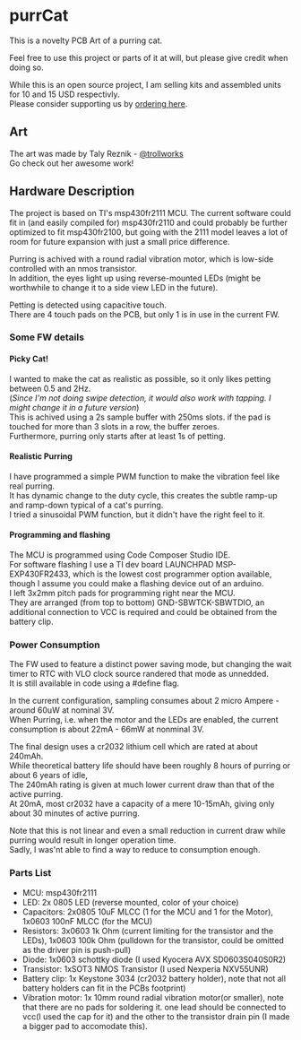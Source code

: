 # **purrCat**

This is a novelty PCB Art of a purring cat.

Feel free to use this project or parts of it at will, but please give credit when doing so.

While this is an open source project, I am selling kits and assembled units for 10 and 15 USD respectivly.  
Please consider supporting us by [ordering here](https://forms.gle/wS7aRQJ3xb9KGsVB8).

## **Art**
The art was made by Taly Reznik - [@trollworks](https://www.instagram.com/trollworks/?fbclid=IwAR2XS3pt9mpKQIKOb-wqeVHk0iGZXp5bulvpvjSy-UH8qeWS0hPnVhlgy5U)  
Go check out her awesome work!

## **Hardware Description**
The project is based on TI's msp430fr2111 MCU. The current software could fit in (and easily compiled for) msp430fr2110 and could probably be further optimized to fit msp430fr2100, but going with the 2111 model leaves a lot of room for future expansion with just a small price difference.  

Purring is achived with a round radial vibration motor, which is low-side controlled with an nmos transistor.  
In addition, the eyes light up using reverse-mounted LEDs (might be worthwhile to change it to a side view LED in the future).  

Petting is detected using capacitive touch.  
There are 4 touch pads on the PCB, but only 1 is in use in the current FW.

### **Some FW details**

#### **Picky Cat!**
I wanted to make the cat as realistic as possible, so it only likes petting between 0.5 and 2Hz.  
(*Since I'm not doing swipe detection, it would also work with tapping. I might change it in a future version*)  
This is achived using a 2s sample buffer with 250ms slots. if the pad is touched for more than 3 slots in a row, the buffer zeroes.  
Furthermore, purring only starts after at least 1s of petting.

#### **Realistic Purring**
I have programmed a simple PWM function to make the vibration feel like real purring.  
It has dynamic change to the duty cycle, this creates the subtle ramp-up and ramp-down typical of a cat's purring.  
I tried a sinusoidal PWM function, but it didn't have the right feel to it.

#### **Programming and flashing**
The MCU is programmed using Code Composer Studio IDE.  
For software flashing I use a TI dev board LAUNCHPAD MSP-EXP430FR2433, which is the lowest cost programmer option available, though I assume you could make a flashing device out of an arduino.  
I left 3x2mm pitch pads for programming right near the MCU.  
They are arranged (from top to bottom) GND-SBWTCK-SBWTDIO, an additional connection to VCC is required and could be obtained from the battery clip.

### **Power Consumption**
The FW used to feature a distinct power saving mode, but changing the wait timer to RTC with VLO clock source randered that mode as unnedded.  
It is still available in code using a #define flag.

In the current configuration, sampling consumes about 2 micro Ampere - around 60uW at nominal 3V.  
When Purring, i.e. when the motor and the LEDs are enabled, the current consumption is about 22mA - 66mW at nonminal 3V.

The final design uses a cr2032 lithium cell which are rated at about 240mAh.  
While theoretical battery life should have been roughly 8 hours of purring or about 6 years of idle,  
The 240mAh rating is given at much lower current draw than that of the active purring.  
At 20mA, most cr2032 have a capacity of a mere 10-15mAh, giving only about 30 minutes of active purring.

Note that this is not linear and even a small reduction in current draw while purring would result in longer operation time.  
Sadly, I was'nt able to find a way to reduce to consumption enough.

### **Parts List**
- MCU: msp430fr2111
- LED: 2x 0805 LED (reverse mounted, color of your choice)
- Capacitors: 2x0805 10uF MLCC (1 for the MCU and 1 for the Motor), 1x0603 100nF MLCC (for the MCU)
- Resistors: 3x0603 1k Ohm (current limiting for the transistor and the LEDs), 1x0603 100k Ohm (pulldown for the transistor, could be omitted as the driver pin is push-pull)
- Diode: 1x0603 schottky diode (I used Kyocera AVX SD0603S040S0R2)
- Transistor: 1xSOT3 NMOS Transistor (I used Nexperia NXV55UNR)
- Battery clip: 1x Keystone 3034 (cr2032 battery holder), note that not all battery holders can fit in the PCBs footprint)
- Vibration motor: 1x 10mm round radial vibration motor(or smaller), note that there are no pads for soldering it. one lead should be connected to vcc(I used the cap for it) and the other to the transistor drain pin (I made a bigger pad to accomodate this).
